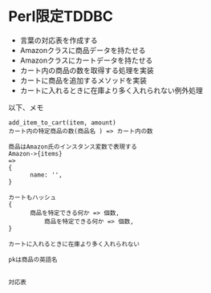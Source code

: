 # Perl限定TDDBC

* 言葉の対応表を作成する
* Amazonクラスに商品データを持たせる
* Amazonクラスにカートデータを持たせる
* カート内の商品の数を取得する処理を実装
* カートに商品を追加するメソッドを実装
* カートに入れるときに在庫より多く入れられない例外処理

以下、メモ

```
add_item_to_cart(item, amount)
カート内の特定商品の数(商品名 ) => カート内の数

商品はAmazon氏のインスタンス変数で表現する
Amazon->{items}
=>
{
      name: '',
}

カートもハッシュ
{
      商品を特定できる何か => 個数,
          商品を特定できる何か => 個数,
}

カートに入れるときに在庫より多く入れられない

pkは商品の英語名


対応表
```
